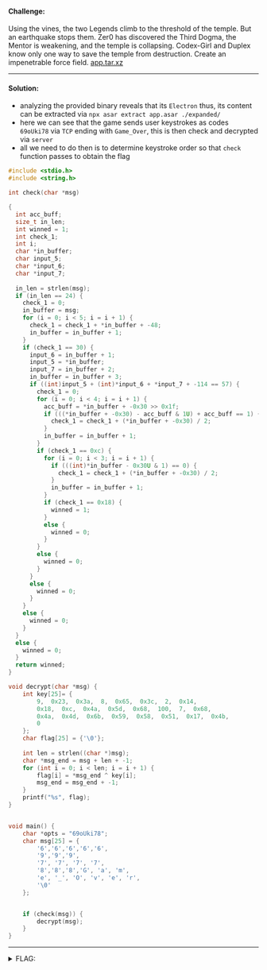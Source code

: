 #### Challenge:

Using the vines, the two Legends climb to the threshold of the temple. But an earthquake stops them. Zer0 has discovered the Third Dogma, the Mentor is weakening, and the temple is collapsing. Codex-Girl and Duplex know only one way to save the temple from destruction. Create an impenetrable force field. [app.tar.xz](./app.tar.xz ":ignore")

---

#### Solution:

- analyzing the provided binary reveals that its `Electron` thus, its content can be extracted via `npx asar extract app.asar ./expanded/`
- here we can see that the game sends user keystrokes as codes `69oUki78` via `TCP` ending with `Game_Over`, this is then check and decrypted via `server`
- all we need to do then is to determine keystroke order so that `check` function passes to obtain the flag

```c
#include <stdio.h>
#include <string.h>

int check(char *msg)

{
  int acc_buff;
  size_t in_len;
  int winned = 1;
  int check_1;
  int i;
  char *in_buffer;
  char input_5;
  char *input_6;
  char *input_7;
  
  in_len = strlen(msg);
  if (in_len == 24) {
    check_1 = 0;
    in_buffer = msg;
    for (i = 0; i < 5; i = i + 1) {
      check_1 = check_1 + *in_buffer + -48;
      in_buffer = in_buffer + 1;
    }
    if (check_1 == 30) {
      input_6 = in_buffer + 1;
      input_5 = *in_buffer;
      input_7 = in_buffer + 2;
      in_buffer = in_buffer + 3;
      if ((int)input_5 + (int)*input_6 + *input_7 + -114 == 57) {
        check_1 = 0;
        for (i = 0; i < 4; i = i + 1) {
          acc_buff = *in_buffer + -0x30 >> 0x1f;
          if (((*in_buffer + -0x30) - acc_buff & 1U) + acc_buff == 1) {
            check_1 = check_1 + (*in_buffer + -0x30) / 2;
          }
          in_buffer = in_buffer + 1;
        }
        if (check_1 == 0xc) {
          for (i = 0; i < 3; i = i + 1) {
            if (((int)*in_buffer - 0x30U & 1) == 0) {
              check_1 = check_1 + (*in_buffer + -0x30) / 2;
            }
            in_buffer = in_buffer + 1;
          }
          if (check_1 == 0x18) {
            winned = 1;
          }
          else {
            winned = 0;
          }
        }
        else {
          winned = 0;
        }
      }
      else {
        winned = 0;
      }
    }
    else {
      winned = 0;
    }
  }
  else {
    winned = 0;
  }
  return winned;
}

void decrypt(char *msg) {
    int key[25]= {
        9,  0x23,  0x3a,  8,  0x65,  0x3c,  2,  0x14,
        0x18,  0xc,  0x4a,  0x5d,  0x68,  100,  7,  0x68,
        0x4a,  0x4d,  0x6b,  0x59,  0x58,  0x51,  0x17,  0x4b,
        0
    };
    char flag[25] = {'\0'};
    
    int len = strlen((char *)msg);
    char *msg_end = msg + len + -1;
    for (int i = 0; i < len; i = i + 1) {
        flag[i] = *msg_end ^ key[i];
        msg_end = msg_end + -1;
    }
    printf("%s", flag);
}


void main() {
    char *opts = "69oUki78";
    char msg[25] = {
        '6','6','6','6','6',
        '9','9','9',
        '7', '7', '7', '7',
        '8','8','8','G', 'a', 'm',
        'e', '_', 'O', 'v', 'e', 'r',
        '\0'
    };


    if (check(msg)) {
        decrypt(msg);
    }
}
```

---

<details><summary>FLAG:</summary>

```
{FLG:You_4re_S0_stRong!}
```

</details>
